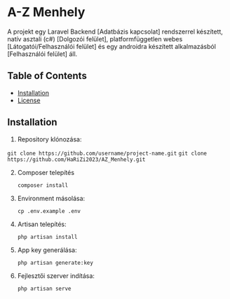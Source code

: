 # A-Z Menhely

A projekt egy Laravel Backend [Adatbázis kapcsolat] rendszerrel készített, natív asztali (c#) [Dolgozói felület], platformfüggetlen webes [Látogatói/Felhasználói felület] és egy androidra készített alkalmazásból [Felhasználói felület] áll. 

## Table of Contents

- [Installation](#installation)
- [License](#license)

## Installation

1.  Repository klónozása:

   `git clone https://github.com/username/project-name.git`
   `git clone https://github.com/HaRiZi2023/AZ_Menhely.git`

2. Composer telepítés
   
   `composer install`
   
3. Environment másolása:
   
   `cp .env.example .env`

4. Artisan telepítés:

   `php artisan install`

5. App key generálása:

   `php artisan generate:key`

6. Fejlesztői szerver indítása:

   `php artisan serve`
